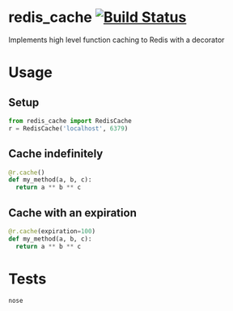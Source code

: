 # redis_cache [![Build Status](https://travis-ci.org/alexk307/redis_cache.svg?branch=master)](https://travis-ci.org/alexk307/redis_cache)
Implements high level function caching to Redis with a decorator


# Usage

## Setup
```python
from redis_cache import RedisCache
r = RedisCache('localhost', 6379)
```

## Cache indefinitely
```python
@r.cache()
def my_method(a, b, c):
  return a ** b ** c
```

## Cache with an expiration
```python
@r.cache(expiration=100)
def my_method(a, b, c):
  return a ** b ** c
```

# Tests
`nose`
